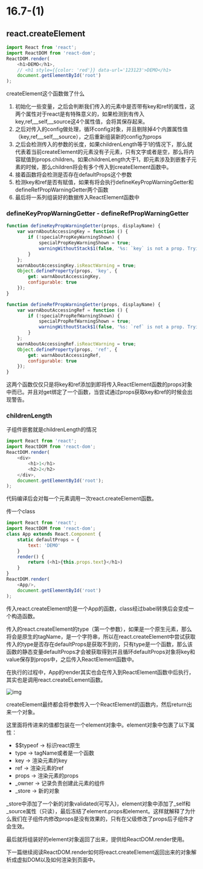 # 16.7-(1)

<!-- https://zhuanlan.zhihu.com/p/55443842 -->

## react.createElement

```js
import React from 'react';
import ReactDOM from 'react-dom';
ReactDOM.render(
    <h1>DEMO</h1>,
    // <h1 style={{color: 'red'}} data-url='123123'>DEMO</h1>
    document.getElementById('root')
);
```

createElement这个函数做了什么

1. 初始化一些变量，之后会判断我们传入的元素中是否带有key和ref的属性，这两个属性对于react是有特殊意义的，如果检测到有传入key,ref,__self,__source这4个属性值，会将其保存起来。
2. 之后对传入的config做处理，循环config对象，并且剔除掉4个内置属性值（key,ref,__self,__source），之后重新组装新的config为props
3. 之后会检测传入的参数的长度，如果childrenLength等于1的情况下，那么就代表着当前createElement的元素没有子元素，只有文字或者是空，那么将内容赋值到props.children。如果childrenLength大于1，即元素涉及到嵌套子元素的时候，那么children将会有多个传入到createElement函数中。
4. 接着函数将会检测是否存在defaultProps这个参数
5. 检测key和ref是否有赋值，如果有将会执行defineKeyPropWarningGetter和defineRefPropWarningGetter两个函数
6. 最后将一系列组装好的数据传入ReactElement函数中

### defineKeyPropWarningGetter - defineRefPropWarningGetter

```js
function defineKeyPropWarningGetter(props, displayName) {
    var warnAboutAccessingKey = function () {
        if (!specialPropKeyWarningShown) {
            specialPropKeyWarningShown = true;
            warningWithoutStack$1(false, '%s: `key` is not a prop. Trying to access it will result ' + 'in `undefined` being returned. If you need to access the same ' + 'value within the child component, you should pass it as a different ' + 'prop. (https://fb.me/react-special-props)', displayName);
        }
    };
    warnAboutAccessingKey.isReactWarning = true;
    Object.defineProperty(props, 'key', {
        get: warnAboutAccessingKey,
        configurable: true
    });
}

function defineRefPropWarningGetter(props, displayName) {
    var warnAboutAccessingRef = function () {
        if (!specialPropRefWarningShown) {
            specialPropRefWarningShown = true;
            warningWithoutStack$1(false, '%s: `ref` is not a prop. Trying to access it will result ' + 'in `undefined` being returned. If you need to access the same ' + 'value within the child component, you should pass it as a different ' + 'prop. (https://fb.me/react-special-props)', displayName);
        }
    };
    warnAboutAccessingRef.isReactWarning = true;
    Object.defineProperty(props, 'ref', {
        get: warnAboutAccessingRef,
        configurable: true
    });
}
```

这两个函数仅仅只是将key和ref添加到即将传入ReactElement函数的props对象中而已。并且对get绑定了一个函数，当尝试通过props获取key和ref的时候会出现警告。

### childrenLength

子组件嵌套就是childrenLength的情况

```js
import React from 'react';
import ReactDOM from 'react-dom';
ReactDOM.render(
    <div>
        <h1>1</h1>
        <h2>2</h2>
    </div>,
    document.getElementById('root');
);
```

代码编译后会对每一个元素调用一次react.createElement函数。

传一个class

```js
import React from 'react';
import ReactDOM from 'react-dom';
class App extends React.Component {
    static defaultProps = {
        text: 'DEMO'
    }
    render() {
        return (<h1>{this.props.text}</h1>)
    }
}
ReactDOM.render(
    <App/>,
    document.getElementById('root')
);
```

传入react.createElement的是一个App的函数，class经过babel转换后会变成一个构造函数。

传入的react.createElement的type（第一个参数），如果是一个原生元素，那么将会是原生的tagName，是一个字符串，所以在react.createElement中尝试获取传入的type是否存在defaultProps是获取不到的，只有type是一个函数，那么该函数的静态变量defaultProps才会被获取得到并且循环defaultProps对象将key和value保存到props中，之后传入ReactElement函数中。

在执行的过程中，App的render其实也会在传入到ReactElement函数中后执行，其实也是调用react.createELement函数。

![img](https://pic4.zhimg.com/80/v2-b2f8cee5d4e288a632db046968c35b2f_hd.jpg)

createElement最终都会将参数传入一个ReactElement的函数内，然后return出来一个对象。

这里面将传进来的值都包装在一个element对象中。element对象中包裹了以下属性：

* $$typeof -> 标识react原生
* type -> tagName或者是一个函数
* key -> 渲染元素的key
* ref -> 渲染元素的ref
* props -> 渲染元素的props
* _owner -> 记录负责创建此元素的组件
* _store -> 新的对象

_store中添加了一个新的对象validated(可写入)，element对象中添加了_self和_source属性（只读），最后冻结了element.props和element。这样就解释了为什么我们在子组件内修改props是没有效果的，只有在父级修改了props后子组件才会生效。

最后就将组装好的element对象返回了出来，提供给ReactDOM.render使用。

下一篇继续阅读ReactDOM.render如何将react.createElement返回出来的对象解析成虚拟DOM以及如何渲染到页面中。
